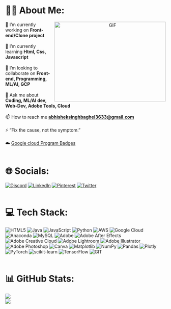 # 🙋‍♂️ About Me:
<a target="_blank" align="center">
  <img align="right" top="500" height="250" width="350" alt="GIF" src="https://miro.medium.com/v2/resize:fit:828/1*gReLR6hZjwyBxHmfLN1AVw.gif">
</a>

🔭 I’m currently working on **Front-end/Clone project**<br><br>🧰 I’m currently learning **Html, Css, Javascript**<br><br>👯 I’m looking to collaborate on **Front-end, Programming, ML/AI, GCP**<br><br>💬 Ask me about **Coding, ML/AI dev, Web-Dev, Adobe Tools, Cloud**<br><br>📫 How to reach me **abhisheksinghbaghel3633@gmail.com**<br><br>⚡ “Fix the cause, not the symptom.”<br></br>☁️  <a href="https://www.cloudskillsboost.google/public_profiles/6b2093ed-acdf-43f7-a0b9-6b07cc5759dd">Google cloud Program Badges</a>
<br></br>

# 🌐 Socials:
[![Discord](https://img.shields.io/badge/Discord-%237289DA.svg?logo=discord&logoColor=white)](https://discordapp.com/users/750802061624606912) [![LinkedIn](https://img.shields.io/badge/LinkedIn-%230077B5.svg?logo=linkedin&logoColor=white)](https://www.linkedin.com/in/abhishek-singh-baghel-382a61176/) [![Pinterest](https://img.shields.io/badge/Pinterest-%23E60023.svg?logo=Pinterest&logoColor=white)](https://in.pinterest.com/abhisheksinghbaghel3633/) [![Twitter](https://img.shields.io/badge/Twitter-%231DA1F2.svg?logo=Twitter&logoColor=white)](https://twitter.com/Abhishek_3633) 
<br></br>

# 💻 Tech Stack:
![HTML5](https://img.shields.io/badge/html5-%23E34F26.svg?style=plastic&logo=html5&logoColor=white) ![Java](https://img.shields.io/badge/java-%23ED8B00.svg?style=plastic&logo=openjdk&logoColor=white) ![JavaScript](https://img.shields.io/badge/javascript-%23323330.svg?style=plastic&logo=javascript&logoColor=%23F7DF1E) ![Python](https://img.shields.io/badge/python-3670A0?style=plastic&logo=python&logoColor=ffdd54) ![AWS](https://img.shields.io/badge/AWS-%23FF9900.svg?style=plastic&logo=amazon-aws&logoColor=white) ![Google Cloud](https://img.shields.io/badge/GoogleCloud-%234285F4.svg?style=plastic&logo=google-cloud&logoColor=white) ![Anaconda](https://img.shields.io/badge/Anaconda-%2344A833.svg?style=plastic&logo=anaconda&logoColor=white) ![MySQL](https://img.shields.io/badge/mysql-%2300000f.svg?style=plastic&logo=mysql&logoColor=white) ![Adobe](https://img.shields.io/badge/adobe-%23FF0000.svg?style=plastic&logo=adobe&logoColor=white) ![Adobe After Effects](https://img.shields.io/badge/Adobe%20After%20Effects-9999FF.svg?style=plastic&logo=Adobe%20After%20Effects&logoColor=white) ![Adobe Creative Cloud](https://img.shields.io/badge/Adobe%20Creative%20Cloud-DA1F26.svg?style=plastic&logo=Adobe%20Creative%20Cloud&logoColor=white) ![Adobe Lightroom](https://img.shields.io/badge/Adobe%20Lightroom-31A8FF.svg?style=plastic&logo=Adobe%20Lightroom&logoColor=white) ![Adobe Illustrator](https://img.shields.io/badge/adobe%20illustrator-%23FF9A00.svg?style=plastic&logo=adobe%20illustrator&logoColor=white) ![Adobe Photoshop](https://img.shields.io/badge/adobe%20photoshop-%2331A8FF.svg?style=plastic&logo=adobe%20photoshop&logoColor=white) ![Canva](https://img.shields.io/badge/Canva-%2300C4CC.svg?style=plastic&logo=Canva&logoColor=white) ![Matplotlib](https://img.shields.io/badge/Matplotlib-%23ffffff.svg?style=plastic&logo=Matplotlib&logoColor=black) ![NumPy](https://img.shields.io/badge/numpy-%23013243.svg?style=plastic&logo=numpy&logoColor=white) ![Pandas](https://img.shields.io/badge/pandas-%23150458.svg?style=plastic&logo=pandas&logoColor=white) ![Plotly](https://img.shields.io/badge/Plotly-%233F4F75.svg?style=plastic&logo=plotly&logoColor=white) ![PyTorch](https://img.shields.io/badge/PyTorch-%23EE4C2C.svg?style=plastic&logo=PyTorch&logoColor=white) ![scikit-learn](https://img.shields.io/badge/scikit--learn-%23F7931E.svg?style=plastic&logo=scikit-learn&logoColor=white) ![TensorFlow](https://img.shields.io/badge/TensorFlow-%23FF6F00.svg?style=plastic&logo=TensorFlow&logoColor=white) ![GIT](https://img.shields.io/badge/Git-fc6d26?style=plastic&logo=git&logoColor=white)
<br></br>

# 📊 GitHub Stats:
![](https://github-readme-streak-stats.herokuapp.com/?user=Abhishek3633&theme=midnight-purple&hide_border=false)<br/>
![](https://github-readme-stats.vercel.app/api/top-langs/?username=Abhishek3633&theme=midnight-purple&hide_border=false&include_all_commits=false&count_private=false&layout=compact)
